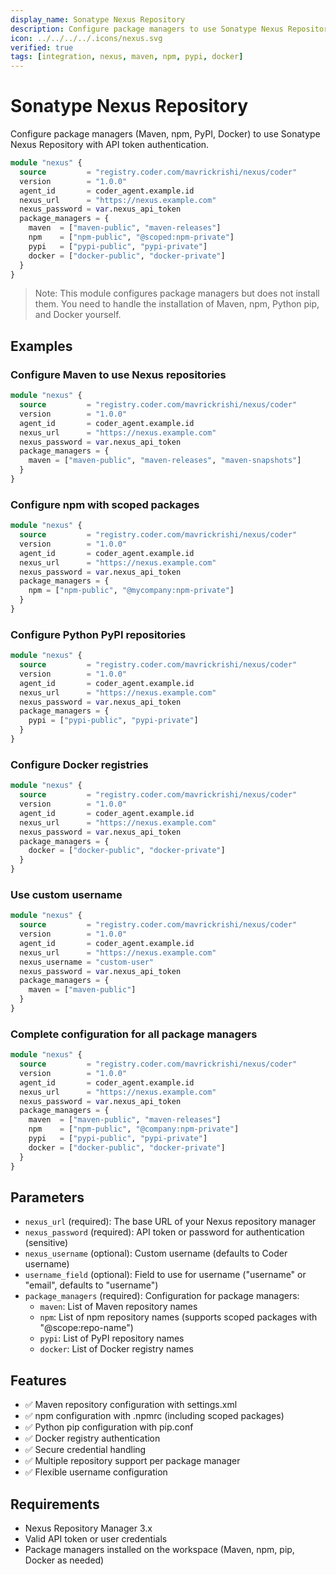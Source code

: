 ```yaml
---
display_name: Sonatype Nexus Repository
description: Configure package managers to use Sonatype Nexus Repository for Maven, npm, PyPI, and Docker registries.
icon: ../../../../.icons/nexus.svg
verified: true
tags: [integration, nexus, maven, npm, pypi, docker]
---
```


# Sonatype Nexus Repository

Configure package managers (Maven, npm, PyPI, Docker) to use Sonatype Nexus Repository with API token authentication.

```tf
module "nexus" {
  source         = "registry.coder.com/mavrickrishi/nexus/coder"
  version        = "1.0.0"
  agent_id       = coder_agent.example.id
  nexus_url      = "https://nexus.example.com"
  nexus_password = var.nexus_api_token
  package_managers = {
    maven  = ["maven-public", "maven-releases"]
    npm    = ["npm-public", "@scoped:npm-private"]
    pypi   = ["pypi-public", "pypi-private"]
    docker = ["docker-public", "docker-private"]
  }
}
```

> Note: This module configures package managers but does not install them. You need to handle the installation of Maven, npm, Python pip, and Docker yourself.

## Examples

### Configure Maven to use Nexus repositories

```tf
module "nexus" {
  source         = "registry.coder.com/mavrickrishi/nexus/coder"
  version        = "1.0.0"
  agent_id       = coder_agent.example.id
  nexus_url      = "https://nexus.example.com"
  nexus_password = var.nexus_api_token
  package_managers = {
    maven = ["maven-public", "maven-releases", "maven-snapshots"]
  }
}
```

### Configure npm with scoped packages

```tf
module "nexus" {
  source         = "registry.coder.com/mavrickrishi/nexus/coder"
  version        = "1.0.0"
  agent_id       = coder_agent.example.id
  nexus_url      = "https://nexus.example.com"
  nexus_password = var.nexus_api_token
  package_managers = {
    npm = ["npm-public", "@mycompany:npm-private"]
  }
}
```

### Configure Python PyPI repositories

```tf
module "nexus" {
  source         = "registry.coder.com/mavrickrishi/nexus/coder"
  version        = "1.0.0"
  agent_id       = coder_agent.example.id
  nexus_url      = "https://nexus.example.com"
  nexus_password = var.nexus_api_token
  package_managers = {
    pypi = ["pypi-public", "pypi-private"]
  }
}
```

### Configure Docker registries

```tf
module "nexus" {
  source         = "registry.coder.com/mavrickrishi/nexus/coder"
  version        = "1.0.0"
  agent_id       = coder_agent.example.id
  nexus_url      = "https://nexus.example.com"
  nexus_password = var.nexus_api_token
  package_managers = {
    docker = ["docker-public", "docker-private"]
  }
}
```

### Use custom username

```tf
module "nexus" {
  source         = "registry.coder.com/mavrickrishi/nexus/coder"
  version        = "1.0.0"
  agent_id       = coder_agent.example.id
  nexus_url      = "https://nexus.example.com"
  nexus_username = "custom-user"
  nexus_password = var.nexus_api_token
  package_managers = {
    maven = ["maven-public"]
  }
}
```

### Complete configuration for all package managers

```tf
module "nexus" {
  source         = "registry.coder.com/mavrickrishi/nexus/coder"
  version        = "1.0.0"
  agent_id       = coder_agent.example.id
  nexus_url      = "https://nexus.example.com"
  nexus_password = var.nexus_api_token
  package_managers = {
    maven  = ["maven-public", "maven-releases"]
    npm    = ["npm-public", "@company:npm-private"]
    pypi   = ["pypi-public", "pypi-private"]
    docker = ["docker-public", "docker-private"]
  }
}
```

## Parameters

- `nexus_url` (required): The base URL of your Nexus repository manager
- `nexus_password` (required): API token or password for authentication (sensitive)
- `nexus_username` (optional): Custom username (defaults to Coder username)
- `username_field` (optional): Field to use for username ("username" or "email", defaults to "username")
- `package_managers` (required): Configuration for package managers:
  - `maven`: List of Maven repository names
  - `npm`: List of npm repository names (supports scoped packages with "@scope:repo-name")
  - `pypi`: List of PyPI repository names
  - `docker`: List of Docker registry names

## Features

- ✅ Maven repository configuration with settings.xml
- ✅ npm configuration with .npmrc (including scoped packages)
- ✅ Python pip configuration with pip.conf
- ✅ Docker registry authentication
- ✅ Secure credential handling
- ✅ Multiple repository support per package manager
- ✅ Flexible username configuration

## Requirements

- Nexus Repository Manager 3.x
- Valid API token or user credentials
- Package managers installed on the workspace (Maven, npm, pip, Docker as needed)

